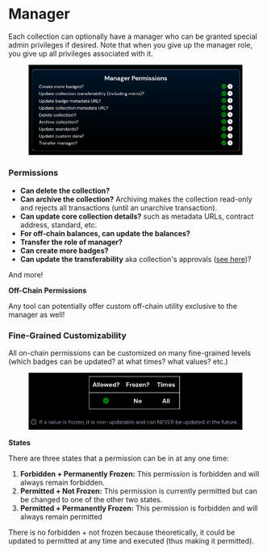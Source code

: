 # Manager

Each collection can optionally have a manager who can be granted special admin privileges if desired. Note that when you give up the manager role, you give up all privileges associated with it.

<figure><img src="../../.gitbook/assets/image (1) (1) (1) (1) (1) (1) (1) (1) (1) (1) (1) (1) (1) (1) (1) (1) (1) (1) (1).png" alt=""><figcaption></figcaption></figure>

### Permissions

* **Can delete the collection?**
* **Can archive the collection?** Archiving makes the collection read-only and rejects all transactions (until an unarchive transaction).
* **Can update core collection details?** such as metadata URLs, contract address, standard, etc.&#x20;
* **For off-chain balances, can update the balances?**
* **Transfer the role of manager?**
* **Can create more badges?**
* **Can update the transferability** aka collection's approvals ([see here](transferability.md))?

And more!

**Off-Chain Permissions**

Any tool can potentially offer custom off-chain utility exclusive to the manager as well!

### Fine-Grained Customizability

All on-chain permissions can be customized on many fine-grained levels (which badges can be updated? at what times? what values? etc.)

<figure><img src="../../.gitbook/assets/image (2) (1) (1) (1) (1) (1) (1) (1) (1) (1) (1).png" alt=""><figcaption></figcaption></figure>

**States**

There are three states that a permission can be in at any one time:

1. **Forbidden + Permanently Frozen:** This permission is forbidden and will always remain forbidden.
2. **Permitted + Not Frozen:** This permission is currently permitted but can be changed to one of the other two states.
3. **Permitted + Permanently Frozen:** This permission is forbidden and will always remain permitted

There is no forbidden + not frozen because theoretically, it could be updated to permitted at any time and executed (thus making it permitted).
